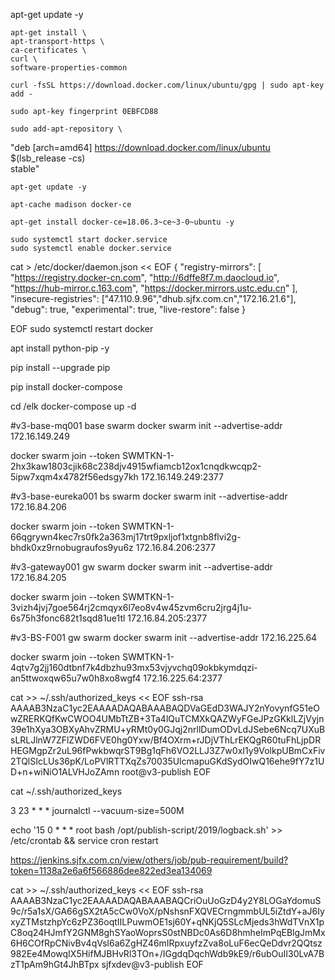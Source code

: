 apt-get update -y

    apt-get install \
    apt-transport-https \
    ca-certificates \
    curl \
    software-properties-common

    curl -fsSL https://download.docker.com/linux/ubuntu/gpg | sudo apt-key add -

    sudo apt-key fingerprint 0EBFCD88

    sudo add-apt-repository \
   "deb [arch=amd64] https://download.docker.com/linux/ubuntu \
   $(lsb_release -cs) \
   stable"

    apt-get update -y

    apt-cache madison docker-ce

    apt-get install docker-ce=18.06.3~ce~3-0~ubuntu -y

    sudo systemctl start docker.service
    sudo systemctl enable docker.service
cat > /etc/docker/daemon.json << EOF
{
"registry-mirrors": [
"https://registry.docker-cn.com",
"http://6dffe8f7.m.daocloud.io",
"https://hub-mirror.c.163.com",
"https://docker.mirrors.ustc.edu.cn"
],
"insecure-registries": ["47.110.9.96","dhub.sjfx.com.cn","172.16.21.6"],
"debug": true,
"experimental": true,
"live-restore": false
}

EOF
sudo systemctl restart docker

apt install python-pip -y

pip install --upgrade pip 

pip install docker-compose

cd /elk
docker-compose up -d

#v3-base-mq001 base swarm
docker swarm init --advertise-addr 172.16.149.249

docker swarm join --token SWMTKN-1-2hx3kaw1803cjik68c238djv4915wfiamcb12ox1cnqdkwcqp2-5ipw7xqm4x4782f56edsgy7kh 172.16.149.249:2377

#v3-base-eureka001 bs swarm
docker swarm init --advertise-addr 172.16.84.206

docker swarm join --token SWMTKN-1-66qgrywn4kec7rs0fk2a363mj17trt9pxljof1xtgnb8flvi2g-bhdk0xz9rnobugraufos9yu6z 172.16.84.206:2377

#v3-gateway001 gw swarm
docker swarm init --advertise-addr 172.16.84.205

docker swarm join --token SWMTKN-1-3vizh4jvj7goe564rj2cmqyx6l7eo8v4w45zvm6cru2jrg4j1u-6s75h3fonc682t1sqd81ue1tl 172.16.84.205:2377

#v3-BS-F001 gw swarm
docker swarm init --advertise-addr 172.16.225.64

docker swarm join --token SWMTKN-1-4qtv7g2jj160dtbnf7k4dbzhu93mx53vjyvchq09okbkymdqzi-an5ttwoxqw65u7w0h8xo8wgf4 172.16.225.64:2377

cat >> ~/.ssh/authorized_keys << EOF
ssh-rsa AAAAB3NzaC1yc2EAAAADAQABAAABAQDVaGEdD3WAJY2nYovynfG51eOwZRERKQfKwCWOO4UMbTtZB+3Ta4lQuTCMXkQAZWyFGeJPzGKklLZjVyjn39e1hXya3OBXyAhvZRMU+yRMt0y0GJqj2nrllDumODvLdJSebe6Ncq7UXuBsLRLJlnW7ZFlZWD6FVE0hg0Yxw/Bf4OXrm+rJDjVThLrEKQgR60tuFhLjpDRHEGMgpZr2uL96fPwkbwqrST9Bg1qFh6VO2LLJ3Z7w0xI1y9VolkpUBmCxFiv2TQlSIcLUs36pK/LoPVlRTTXqZs70035UlcmapuGKdSydOIwQ16ehe9fY7z1UD+n+wiNiO1ALVHJoZAmn root@v3-publish
EOF

cat ~/.ssh/authorized_keys


3 23 * * * journalctl --vacuum-size=500M

echo '15 0 * * * root bash /opt/publish-script/2019/logback.sh' >> /etc/crontab && service cron restart


https://jenkins.sjfx.com.cn/view/others/job/pub-requirement/build?token=1138a2e6a6f566886dee822ed3ea134069

cat >> ~/.ssh/authorized_keys << EOF
ssh-rsa AAAAB3NzaC1yc2EAAAADAQABAAABAQCriOuUoGzD4y2Y8LOGaYdomuS9c/r5a1sX/GA66gSX2tA5cCw0VoX/pNshsnFXQVECrngmmbUL5iZtdY+aJ6IyxyZTMstzhpYc6zPZ36oqtIILPuwmOE1sj60Y+qNKjQ5SLcMjeds3hWdTVnX1pC8oq24HJmfY2GNM8ghSYaoWoprsS0stNBDc0As6D8hmheImPqEBlgJmMx6H6COfRpCNivBv4qVsl6a6ZgHZ46mIRpxuyfzZva8oLuF6ecQeDdvr2QQtsz982Ee4MowqIX5HifMJBHvRl3TOn+/IGgdqDqchWdb9kE9/r6ubOuII30LvA7BzT1pAm9hGt4JhBTpx sjfxdev@v3-publish
EOF

